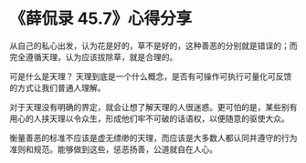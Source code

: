 # 《薛侃录 45.7》心得分享

从自己的私心出发，认为花是好的，草不是好的，这种善恶的分别就是错误的；而完全遵循天理，认为应该拔除草，就是合理的。

可是什么是天理？ 天理到底是一个什么概念，是否有可操作可执行可量化可反馈的方式让我们普通人理解。

对于天理没有明确的界定，就会让想了解天理的人很迷惑。更可怕的是，某些别有用心的人挟天理以令众生，形成他们牢不可破的话语权，以便随意的驱使大众。

衡量善恶的标准不应该是虚无缥缈的天理，而应该是大多数人都认同并遵守的行为准则和规范。能够做到这些，惩恶扬善，公道就自在人心。
